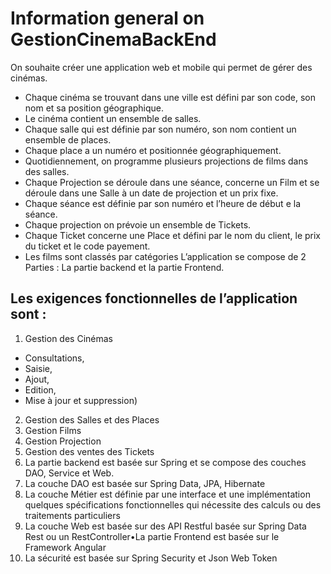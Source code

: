 # Information general on GestionCinemaBackEnd
On souhaite créer une application web et mobile qui permet de gérer des cinémas.
- Chaque cinéma se trouvant dans une ville est défini par son code, son nom et sa position géographique. 
- Le cinéma contient un ensemble de salles. 
- Chaque salle qui est définie par son numéro, son nom contient un ensemble de places. 
- Chaque place a un numéro et positionnée géographiquement. 
- Quotidiennement, on programme plusieurs projections de films dans des salles. 
- Chaque Projection se déroule dans une séance, concerne un Film et se déroule dans une Salle à un date de projection et un prix fixe. 
- Chaque séance est définie par son numéro et l’heure de début e la séance. 
- Chaque projection on prévoie un ensemble de Tickets. 
- Chaque Ticket concerne une Place et défini par le nom du client, le prix du ticket et le code payement. 
- Les films sont classés par catégories
L’application se compose de 2 Parties : La partie backend et la partie Frontend.
## Les exigences fonctionnelles de l’application sont :
1. Gestion des Cinémas 
- Consultations, 
- Saisie, 
- Ajout, 
- Edition, 
- Mise à jour et suppression)
2. Gestion des Salles et des Places
3. Gestion Films
4. Gestion Projection
5. Gestion des ventes des Tickets
6. La partie backend est basée sur Spring et se compose des couches DAO, Service et Web. 
7. La couche DAO est basée sur Spring Data, JPA, Hibernate
8. La couche Métier est définie par une interface et une implémentation quelques spécifications fonctionnelles qui nécessite des calculs ou des traitements particuliers
9. La couche Web est basée sur des API Restful basée sur Spring Data Rest ou un RestController•La partie Frontend est basée sur le Framework Angular
10. La sécurité est basée sur Spring Security et Json Web Token
